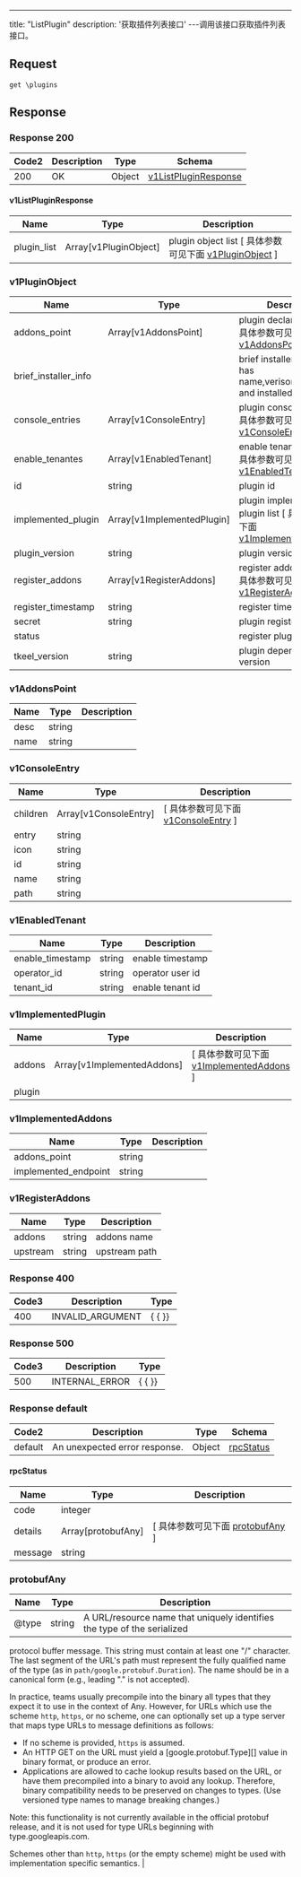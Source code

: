 ---
title: "ListPlugin"
description: '获取插件列表接口'
---调用该接口获取插件列表接口。



## Request


```
get \plugins
```

## Response

### Response  200 
| Code2 | Description | Type | Schema |
| ---- | ----------- | ------ | ------ |
| 200 | OK | Object | [v1ListPluginResponse](#v1ListPluginResponse) |

#### v1ListPluginResponse

| Name | Type | Description | 
| ---- | ---- | ----------- |         
| plugin_list | Array[v1PluginObject] | plugin object list [ 具体参数可见下面 [v1PluginObject](#v1PluginObject) ] |    

### v1PluginObject
| Name | Type | Description | 
| ---- | ---- | ----------- |         
| addons_point | Array[v1AddonsPoint] | plugin declares addons [ 具体参数可见下面 [v1AddonsPoint](#v1AddonsPoint) ] |       
| brief_installer_info |  | brief installer info only has name,verison,repo_name and installed field. |          
| console_entries | Array[v1ConsoleEntry] | plugin console entries [ 具体参数可见下面 [v1ConsoleEntry](#v1ConsoleEntry) ] |           
| enable_tenantes | Array[v1EnabledTenant] | enable tenant's id list [ 具体参数可见下面 [v1EnabledTenant](#v1EnabledTenant) ] |       
| id | string | plugin id |          
| implemented_plugin | Array[v1ImplementedPlugin] | plugin implemented plugin list [ 具体参数可见下面 [v1ImplementedPlugin](#v1ImplementedPlugin) ] |       
| plugin_version | string | plugin version |          
| register_addons | Array[v1RegisterAddons] | register addons router [ 具体参数可见下面 [v1RegisterAddons](#v1RegisterAddons) ] |       
| register_timestamp | string | register timestamp |      
| secret | string | plugin registered secret |      
| status |  | register plugin status |      
| tkeel_version | string | plugin depend tkeel version |   

### v1AddonsPoint
| Name | Type | Description | 
| ---- | ---- | ----------- |     
| desc | string |  |      
| name | string |  |   

### v1ConsoleEntry
| Name | Type | Description | 
| ---- | ---- | ----------- |         
| children | Array[v1ConsoleEntry] |  [ 具体参数可见下面 [v1ConsoleEntry](#v1ConsoleEntry) ] |       
| entry | string |  |      
| icon | string |  |      
| id | string |  |      
| name | string |  |      
| path | string |  |   

### v1EnabledTenant
| Name | Type | Description | 
| ---- | ---- | ----------- |     
| enable_timestamp | string | enable timestamp |      
| operator_id | string | operator user id |      
| tenant_id | string | enable tenant id |   

### v1ImplementedPlugin
| Name | Type | Description | 
| ---- | ---- | ----------- |         
| addons | Array[v1ImplementedAddons] |  [ 具体参数可见下面 [v1ImplementedAddons](#v1ImplementedAddons) ] |       
| plugin |  |  |   

### v1ImplementedAddons
| Name | Type | Description | 
| ---- | ---- | ----------- |     
| addons_point | string |  |      
| implemented_endpoint | string |  |   

### v1RegisterAddons
| Name | Type | Description | 
| ---- | ---- | ----------- |     
| addons | string | addons name |      
| upstream | string | upstream path |   



### Response  400
| Code3 | Description | Type | 
| ---- | ----------- | ------ | 
| 400 | INVALID_ARGUMENT | {   { }} |

### Response  500
| Code3 | Description | Type | 
| ---- | ----------- | ------ | 
| 500 | INTERNAL_ERROR | {   { }} |

### Response  default 
| Code2 | Description | Type | Schema |
| ---- | ----------- | ------ | ------ |
| default | An unexpected error response. | Object | [rpcStatus](#rpcStatus) |

#### rpcStatus

| Name | Type | Description | 
| ---- | ---- | ----------- |     
| code | integer |  |          
| details | Array[protobufAny] |  [ 具体参数可见下面 [protobufAny](#protobufAny) ] |       
| message | string |  |   

### protobufAny
| Name | Type | Description | 
| ---- | ---- | ----------- |     
| @type | string | A URL/resource name that uniquely identifies the type of the serialized
protocol buffer message. This string must contain at least
one "/" character. The last segment of the URL's path must represent
the fully qualified name of the type (as in
`path/google.protobuf.Duration`). The name should be in a canonical form
(e.g., leading "." is not accepted).

In practice, teams usually precompile into the binary all types that they
expect it to use in the context of Any. However, for URLs which use the
scheme `http`, `https`, or no scheme, one can optionally set up a type
server that maps type URLs to message definitions as follows:

* If no scheme is provided, `https` is assumed.
* An HTTP GET on the URL must yield a [google.protobuf.Type][]
  value in binary format, or produce an error.
* Applications are allowed to cache lookup results based on the
  URL, or have them precompiled into a binary to avoid any
  lookup. Therefore, binary compatibility needs to be preserved
  on changes to types. (Use versioned type names to manage
  breaking changes.)

Note: this functionality is not currently available in the official
protobuf release, and it is not used for type URLs beginning with
type.googleapis.com.

Schemes other than `http`, `https` (or the empty scheme) might be
used with implementation specific semantics. |   



